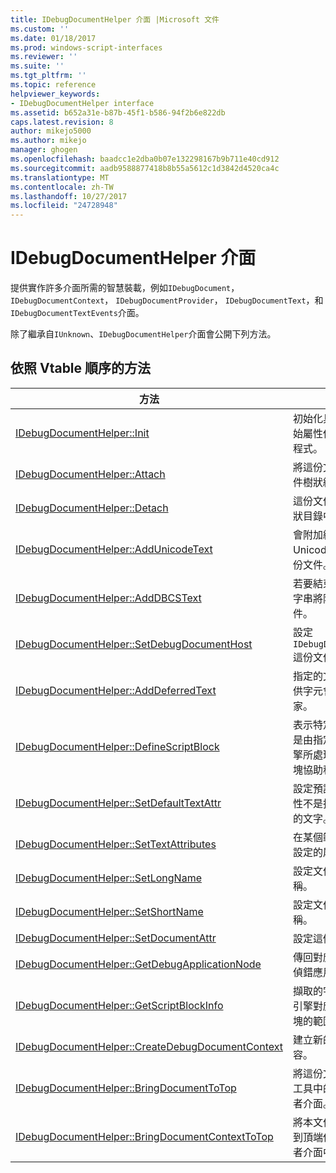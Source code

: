 ```yaml
---
title: IDebugDocumentHelper 介面 |Microsoft 文件
ms.custom: ''
ms.date: 01/18/2017
ms.prod: windows-script-interfaces
ms.reviewer: ''
ms.suite: ''
ms.tgt_pltfrm: ''
ms.topic: reference
helpviewer_keywords:
- IDebugDocumentHelper interface
ms.assetid: b652a31e-b87b-45f1-b586-94f2b6e822db
caps.latest.revision: 8
author: mikejo5000
ms.author: mikejo
manager: ghogen
ms.openlocfilehash: baadcc1e2dba0b07e132298167b9b711e40cd912
ms.sourcegitcommit: aadb9588877418b8b55a5612c1d3842d4520ca4c
ms.translationtype: MT
ms.contentlocale: zh-TW
ms.lasthandoff: 10/27/2017
ms.locfileid: "24728948"
---
```

# <a name="idebugdocumenthelper-interface"></a>IDebugDocumentHelper 介面
提供實作許多介面所需的智慧裝載，例如`IDebugDocument`， `IDebugDocumentContext`， `IDebugDocumentProvider`， `IDebugDocumentText`，和`IDebugDocumentTextEvents`介面。  
  
 除了繼承自`IUnknown`、`IDebugDocumentHelper`介面會公開下列方法。  
  
## <a name="methods-in-vtable-order"></a>依照 Vtable 順序的方法  
  
|方法|說明|  
|------------|-----------------|  
|[IDebugDocumentHelper::Init](../../winscript/reference/idebugdocumenthelper-init.md)|初始化具有名稱與初始屬性偵錯文件協助程式。|  
|[IDebugDocumentHelper::Attach](../../winscript/reference/idebugdocumenthelper-attach.md)|將這份文件加入至文件樹狀結構。|  
|[IDebugDocumentHelper::Detach](../../winscript/reference/idebugdocumenthelper-detach.md)|這份文件移除文件樹狀目錄中。|  
|[IDebugDocumentHelper::AddUnicodeText](../../winscript/reference/idebugdocumenthelper-addunicodetext.md)|會附加結束的 Unicode 字串的這份文件。|  
|[IDebugDocumentHelper::AddDBCSText](../../winscript/reference/idebugdocumenthelper-adddbcstext.md)|若要結束的 DBCS 字串將附加的這份文件。|  
|[IDebugDocumentHelper::SetDebugDocumentHost](../../winscript/reference/idebugdocumenthelper-setdebugdocumenthost.md)|設定`IDebugDocumentHost`這份文件。|  
|[IDebugDocumentHelper::AddDeferredText](../../winscript/reference/idebugdocumenthelper-adddeferredtext.md)|指定的文字，但不提供字元會告知協助專家。|  
|[IDebugDocumentHelper::DefineScriptBlock](../../winscript/reference/idebugdocumenthelper-definescriptblock.md)|表示特定範圍的字元是由指定的指令碼引擎所處理的指令碼區塊協助程式。|  
|[IDebugDocumentHelper::SetDefaultTextAttr](../../winscript/reference/idebugdocumenthelper-setdefaulttextattr.md)|設定預設来使用的屬性不是指令碼區塊中的文字。|  
|[IDebugDocumentHelper::SetTextAttributes](../../winscript/reference/idebugdocumenthelper-settextattributes.md)|在某個範圍的文字上設定的屬性。|  
|[IDebugDocumentHelper::SetLongName](../../winscript/reference/idebugdocumenthelper-setlongname.md)|設定文件的完整名稱。|  
|[IDebugDocumentHelper::SetShortName](../../winscript/reference/idebugdocumenthelper-setshortname.md)|設定文件的簡短名稱。|  
|[IDebugDocumentHelper::SetDocumentAttr](../../winscript/reference/idebugdocumenthelper-setdocumentattr.md)|設定這個文件屬性。|  
|[IDebugDocumentHelper::GetDebugApplicationNode](../../winscript/reference/idebugdocumenthelper-getdebugapplicationnode.md)|傳回對應到此文件的偵錯應用程式節點。|  
|[IDebugDocumentHelper::GetScriptBlockInfo](../../winscript/reference/idebugdocumenthelper-getscriptblockinfo.md)|擷取的字元和指令碼引擎對應至指令碼區塊的範圍。|  
|[IDebugDocumentHelper::CreateDebugDocumentContext](../../winscript/reference/idebugdocumenthelper-createdebugdocumentcontext.md)|建立新的偵錯文件內容。|  
|[IDebugDocumentHelper::BringDocumentToTop](../../winscript/reference/idebugdocumenthelper-bringdocumenttotop.md)|將這份文件帶到偵錯工具中的第一個使用者介面。|  
|[IDebugDocumentHelper::BringDocumentContextToTop](../../winscript/reference/idebugdocumenthelper-bringdocumentcontexttotop.md)|將本文件的內容傳送到頂端偵錯工具使用者介面中。|